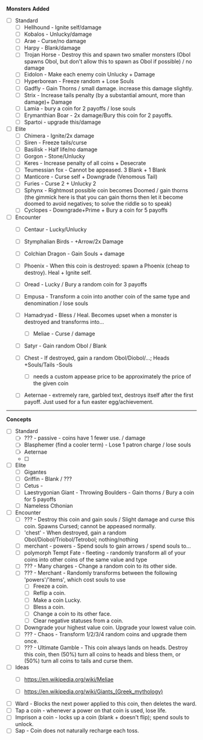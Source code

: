 **Monsters**
**Added**
- [ ] Standard
	- [ ] Hellhound - Ignite self/damage
	- [ ] Kobalos - Unlucky/damage
	- [ ] Arae - Curse/no damage
	- [ ] Harpy - Blank/damage
	- [ ] Trojan Horse - Destroy this and spawn two smaller monsters (Obol spawns Obol, but don't allow this to spawn as Obol if possible) / no damage
	- [ ] Eidolon - Make each enemy coin Unlucky + Damage
	- [ ] Hyperborean - Freeze random + Lose Souls
	- [ ] Gadfly - Gain Thorns / small damage. increase this damage slightly.
	- [ ] Strix - Increase tails penalty (by a substantial amount, more than damage)+ Damage
	- [ ] Lamia - bury a coin for 2 payoffs / lose souls
	- [ ] Erymanthian Boar - 2x damage/Bury this coin for 2 payoffs.
	- [ ] Spartoi - upgrade this/damage
- [ ] Elite
	- [ ] Chimera - Ignite/2x damage
	- [ ] Siren - Freeze tails/curse
	- [ ] Basilisk - Half life/no damage
	- [ ] Gorgon - Stone/Unlucky
	- [ ] Keres - Increase penalty of all coins + Desecrate
	- [ ] Teumessian fox - Cannot be appeased. 3 Blank + 1 Blank
	- [ ] Manticore - Curse self + Downgrade (Venomous Tail)
	- [ ] Furies - Curse 2 + Unlucky 2
	- [ ] Sphynx - Rightmost possible coin becomes Doomed / gain thorns (the gimmick here is that you can gain thorns then let it become doomed to avoid negatives; to solve the riddle so to speak)
	- [ ] Cyclopes - Downgrade+Prime + Bury a coin for 5 payoffs
- [ ] Encounter
	- [ ] Centaur - Lucky/Unlucky
	- [ ] Stymphalian Birds - +Arrow/2x Damage
	- [ ] Colchian Dragon - Gain Souls + damage
	- [ ] Phoenix - When this coin is destroyed: spawn a Phoenix (cheap to destroy). Heal + Ignite self.
	- [ ] Oread - Lucky / Bury a random coin for 3 payoffs
	- [ ] Empusa - Transform a coin into another coin of the same type and denomination / lose souls
	- [ ] Hamadryad - Bless / Heal. Becomes upset when a monster is destroyed and transforms into...
		- [ ] Meliae - Curse / damage
	- [ ] Satyr - Gain random Obol / Blank
	- [ ] Chest - If destroyed, gain a random Obol/Diobol/...; Heads +Souls/Tails -Souls
		- [ ] needs a custom appease price to be approximately the price of the given coin
	- [ ] Aeternae - extremely rare, garbled text, destroys itself after the first payoff. Just used for a fun easter egg/achievement.



---
**Concepts**
- [ ] Standard
	- [ ] ??? - passive - coins have 1 fewer use. / damage
	- [ ] Blasphemer (find a cooler term) - Lose 1 patron charge / lose souls
	- [ ] Aeternae
	- [ ] 
- [ ] Elite
	- [ ] Gigantes
	- [ ] Griffin - Blank / ???
	- [ ] Cetus - 
	- [ ] Laestrygonian Giant - Throwing Boulders - Gain thorns / Bury a coin for 5 payoffs
	- [ ] Nameless Cthonian
- [ ] Encounter
	- [ ] ??? - Destroy this coin and gain souls / Slight damage and curse this coin. Spawns Cursed; cannot be appeased normally.
	- [ ] 'chest' - When destroyed, gain a random Obol/Diobol/Triobol/Tetrobol; nothing/nothing
	- [ ] merchant - powers - Spend souls to gain arrows / spend souls to...
	- [ ] polymorph Tempt Fate - fleeting - randomly transform all of your coins into other coins of the same value and type
	- [ ] ??? - Many charges - Change a random coin to its other side.
	- [ ] ??? - Merchant - Randomly transforms between the following 'powers'/'items', which cost souls to use
		- [ ] Freeze a coin.
		- [ ] Reflip a coin.
		- [ ] Make a coin Lucky.
		- [ ] Bless a coin.
		- [ ] Change a coin to its other face.
		- [ ] Clear negative statuses from a coin.
	- [ ] Downgrade your highest value coin. Upgrade your lowest value coin.
	- [ ] ??? - Chaos - Transform 1/2/3/4 random coins and upgrade them once.
	- [ ] ??? - Ultimate Gamble - This coin always lands on heads. Destroy this coin, then (50%) turn all coins to heads and bless them, or (50%) turn all coins to tails and curse them.
- [ ] Ideas
	- [ ] https://en.wikipedia.org/wiki/Meliae
	- [ ] https://en.wikipedia.org/wiki/Giants_(Greek_mythology)



- [ ] Ward - Blocks the next power applied to this coin, then deletes the ward.
- [ ] Tap a coin - whenever a power on that coin is used, lose life.
- [ ] Imprison a coin - locks up a coin (blank + doesn't flip); spend souls to unlock.
- [ ] Sap - Coin does not naturally recharge each toss.

